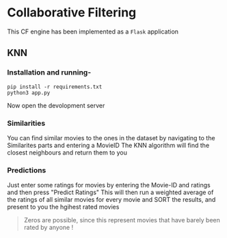 # Collaborative Filtering
This CF engine has been implemented as a `Flask` application

## KNN
### Installation and running-

```console
pip install -r requirements.txt
python3 app.py
```

Now open the devolopment server
  
### Similarities
You can find similar movies to the ones in the dataset by navigating to the Similarites parts and entering a MovieID
The KNN algorithm will find the closest neighbours and return them to you
### Predictions
  Just enter some ratings for movies by entering the Movie-ID and ratings and then press "Predict Ratings"
  This will then run a weighted average of the ratings of all similar movies for every movie and SORT the results,
  and present to you the hgihest rated movies
  
 >Zeros are possible, since this represent movies that have barely been rated by anyone !
 

